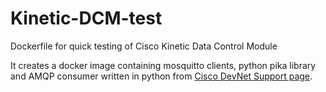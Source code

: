 # Kinetic-DCM-test

Dockerfile for quick testing of Cisco Kinetic Data Control Module

It creates a docker image containing mosquitto clients, python pika library and
AMQP consumer written in python from [Cisco DevNet Support page](https://devnetsupport.cisco.com/hc/en-us/articles/360000135988-How-To-Build-Cisco-Kinetic-Data-Control-Module-Demo).

